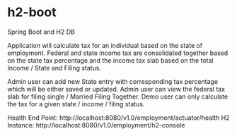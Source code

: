 # h2-boot
Spring Boot and H2 DB 

Application will calculate tax for an individual based on the state of employment.
Federal and state income tax are consolidated together based on the state tax percentage and the income tax slab 
based on the total Income / State and Filing status.

Admin user can add new State entry with corresponding tax percentage which will be either saved or updated.
Admin user can view the federal tax slab for filing single / Married Filing Together.
Demo user can only calculate the tax for a given state / income / filing status.


Health End Point: http://localhost:8080/v1.0/employment/actuator/health
H2 Instance: http://localhost:8080/v1.0/employment/h2-console


